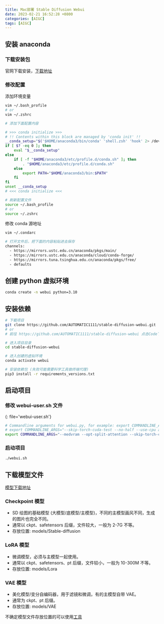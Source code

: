 ```yaml
---
title: Mac部署 Stable Diffusion Webui
date: 2023-02-21 16:52:28 +0800
categories: [AIGC]
tags: [AIGC]
---
```


## 安装 anaconda

### 下载安装包

官网下载安装，[下载地址](https://www.anaconda.com/download)

### 修改配置

添加环境变量

```bash
vim ~/.bash_profile
# or
vim ~/.zshrc

# 添加下面配置内容

# >>> conda initialize >>>
# !! Contents within this block are managed by 'conda init' !!
__conda_setup="$('$HOME/anaconda3/bin/conda' 'shell.zsh' 'hook' 2> /dev/null)"
if [ $? -eq 0 ]; then
    eval "$__conda_setup"
else
    if [ -f "$HOME/anaconda3/etc/profile.d/conda.sh" ]; then
        . "$HOME/anaconda3/etc/profile.d/conda.sh"
    else
        export PATH="$HOME/anaconda3/bin:$PATH"
    fi
fi
unset __conda_setup
# <<< conda initialize <<<

# 刷新配置文件
source ~/.bash_profile
# or
source ~/.zshrc
```

修改 conda 源地址

```bash
vim ~/.condarc

# 打开文件后，把下面的内容粘贴进去保存
channels:
  - https://mirrors.ustc.edu.cn/anaconda/pkgs/main/
  - https://mirrors.ustc.edu.cn/anaconda/cloud/conda-forge/
  - https://mirrors.tuna.tsinghua.edu.cn/anaconda/pkgs/free/
  - defaults

```

## 创建 python 虚拟环境

```bash
conda create -n webui python=3.10
```

## 安装依赖

```bash
# 下载项目
git clone https://github.com/AUTOMATIC1111/stable-diffusion-webui.git
# or
# 前往 https://github.com/AUTOMATIC1111/stable-diffusion-webui 点击Code下面的Download ZIP下载解压

# 进入项目目录
cd stable-diffusion-webui

# 进入创建的虚拟环境
conda activate webui

# 安装依赖包 (失败可能需要科学工具做终端代理)
pip3 install -r requirements_versions.txt
```

## 启动项目

### 修改 webui-user.sh 文件

{: file='webui-user.sh'}

```bash
# Commandline arguments for webui.py, for example: export COMMANDLINE_ARGS="--medvram --opt-split-attention"
# export COMMANDLINE_ARGS="--skip-torch-cuda-test --no-half --use-cpu all"
export COMMANDLINE_ARGS="--medvram --opt-split-attention --skip-torch-cuda-test --no-half"
```

### 启动项目

```bash
./webui.sh
```

## 下载模型文件

[模型下载地址](/posts/websites/)

### Checkpoint 模型

- SD 绘图的基础模型 (大模型/底模型/主模型)，不同的主模型画风不同，生成的图片也完全不同。
- 通常以 ckpt、safetensors 后缀，文件较大，一般为 2-7G 不等。
- 存放位置: models/Stable-diffusion

### LoRA 模型

- 微调模型，必须与主模型一起使用。
- 通常以 ckpt、safetensors、pt 后缀，文件较小，一般为 10-300M 不等。
- 存放位置: models/Lora

### VAE 模型

- 美化模型/变分自编码器，用于滤镜和微调，有的主模型自带 VAE。
- 通常为 ckpt、pt 后缀。
- 存放位置: models/VAE

不确定模型文件存放位置的可以使用[工具](https://spell.novelai.dev/)
